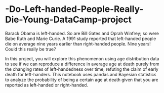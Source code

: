 # -Do-Left-handed-People-Really-Die-Young-DataCamp-project

Barack Obama is left-handed. So are Bill Gates and Oprah Winfrey; so were Babe Ruth and Marie Curie. A 1991 study reported that left-handed people die on average nine years earlier than right-handed people. Nine years! Could this really be true?

In this project, you will explore this phenomenon using age distribution data to see if we can reproduce a difference in average age at death purely from the changing rates of left-handedness over time, refuting the claim of early death for left-handers. This notebook uses pandas and Bayesian statistics to analyze the probability of being a certain age at death given that you are reported as left-handed or right-handed.

